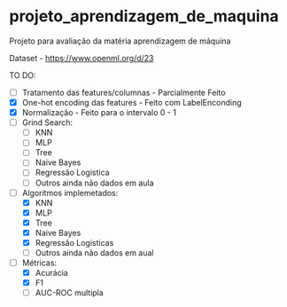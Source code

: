 # projeto_aprendizagem_de_maquina
Projeto para avaliação da matéria aprendizagem de máquina


Dataset - https://www.openml.org/d/23


TO DO:
  - [ ] Tratamento das features/columnas - Parcialmente Feito
  - [x] One-hot encoding das features - Feito com LabelEnconding
  - [x] Normalização - Feito para o intervalo 0 - 1
  - [ ] Grind Search:
    - [ ] KNN
    - [ ] MLP
    - [ ] Tree
    - [ ] Naive Bayes
    - [ ] Regressão Logistica
    - [ ] Outros ainda não dados em aula
  - [ ] Algoritmos implemetados:
    - [x] KNN
    - [x] MLP
    - [x] Tree
    - [x] Naive Bayes
    - [x] Regressão Logisticas
    - [ ] Outros ainda não dados em aual
   - [ ] Métricas:
      - [x] Acurácia
      - [x] F1
      - [ ] AUC-ROC multipla
